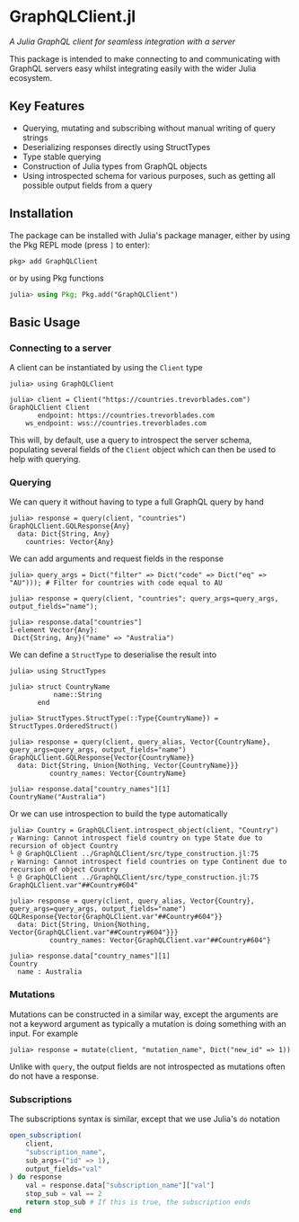 # GraphQLClient.jl

*A Julia GraphQL client for seamless integration with a server*

This package is intended to make connecting to and communicating with GraphQL servers easy whilst integrating easily with the wider Julia ecosystem.

## Key Features

- Querying, mutating and subscribing without manual writing of query strings
- Deserializing responses directly using StructTypes
- Type stable querying
- Construction of Julia types from GraphQL objects
- Using introspected schema for various purposes, such as getting all possible output fields from a query

## Installation

The package can be installed with Julia's package manager,
either by using the Pkg REPL mode (press `]` to enter):
```
pkg> add GraphQLClient
```
or by using Pkg functions
```julia
julia> using Pkg; Pkg.add("GraphQLClient")
```

## Basic Usage

### Connecting to a server

A client can be instantiated by using the `Client` type

```julia-repl
julia> using GraphQLClient

julia> client = Client("https://countries.trevorblades.com")
GraphQLClient Client
       endpoint: https://countries.trevorblades.com
    ws_endpoint: wss://countries.trevorblades.com
```

This will, by default, use a query to introspect the server schema, populating
several fields of the `Client` object which can then be used to help with
querying.

### Querying

We can query it without having to type a full GraphQL query by hand

```julia-repl
julia> response = query(client, "countries")
GraphQLClient.GQLResponse{Any}
  data: Dict{String, Any}
    countries: Vector{Any}
```

We can add arguments and request fields in the response

```julia-repl
julia> query_args = Dict("filter" => Dict("code" => Dict("eq" => "AU"))); # Filter for countries with code equal to AU

julia> response = query(client, "countries"; query_args=query_args, output_fields="name");

julia> response.data["countries"]
1-element Vector{Any}:
 Dict{String, Any}("name" => "Australia")
```

We can define a `StructType` to deserialise the result into

```julia-repl
julia> using StructTypes

julia> struct CountryName
           name::String
       end

julia> StructTypes.StructType(::Type{CountryName}) = StructTypes.OrderedStruct()

julia> response = query(client, query_alias, Vector{CountryName}, query_args=query_args, output_fields="name")
GraphQLClient.GQLResponse{Vector{CountryName}}
  data: Dict{String, Union{Nothing, Vector{CountryName}}}
          country_names: Vector{CountryName}

julia> response.data["country_names"][1]
CountryName("Australia")
```

Or we can use introspection to build the type automatically

```julia-repl
julia> Country = GraphQLClient.introspect_object(client, "Country")
┌ Warning: Cannot introspect field country on type State due to recursion of object Country
└ @ GraphQLClient ../GraphQLClient/src/type_construction.jl:75
┌ Warning: Cannot introspect field countries on type Continent due to recursion of object Country
└ @ GraphQLClient ../GraphQLClient/src/type_construction.jl:75
GraphQLClient.var"##Country#604"

julia> response = query(client, query_alias, Vector{Country}, query_args=query_args, output_fields="name")
GQLResponse{Vector{GraphQLClient.var"##Country#604"}}
  data: Dict{String, Union{Nothing, Vector{GraphQLClient.var"##Country#604"}}}
          country_names: Vector{GraphQLClient.var"##Country#604"}

julia> response.data["country_names"][1]
Country
  name : Australia
```

### Mutations

Mutations can be constructed in a similar way, except the arguments are not a keyword argument as typically
a mutation is doing something with an input. For example

```julia-repl
julia> response = mutate(client, "mutation_name", Dict("new_id" => 1))
```

Unlike with `query`, the output fields are not introspected as mutations often do not have a response.

### Subscriptions

The subscriptions syntax is similar, except that we use Julia's `do` notation

```julia
open_subscription(
    client,
    "subscription_name",
    sub_args=("id" => 1),
    output_fields="val"
) do response
    val = response.data["subscription_name"]["val"]
    stop_sub = val == 2
    return stop_sub # If this is true, the subscription ends
end
```